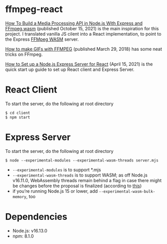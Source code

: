 # ffmpeg-react

[How To Build a Media Processing API in Node.js With Express and FFmpeg.wasm](https://www.digitalocean.com/community/tutorials/how-to-build-a-media-processing-api-in-node-js-with-express-and-ffmpeg-wasm) (published October 15, 2021) is the main inspiration for this project. I translated vanilla JS cilent into a React implementation, to point to the Express [FFMpeg WASM](https://ffmpegwasm.netlify.app/) server.

[How to make GIFs with FFMPEG](https://engineering.giphy.com/how-to-make-gifs-with-ffmpeg/) (published March 29, 2018) has some neat tricks on FFmpeg.

[How to Set up a Node.js Express Server for React](https://www.section.io/engineering-education/how-to-setup-nodejs-express-for-react/) (April 15, 2021) is the quick start up guide to set up React client and Express Server.

# React Client

To start the server, do the following at root directory

```
$ cd client
$ npm start
```

# Express Server

To start the server, do the following at root directory

```
$ node --experimental-modules --experimental-wasm-threads server.mjs
```

+ `--experimental-modules` is to support *.mjs
+ `--experimental-wasm-threads` is to support WASM; as off Node.js v16.11.0, WebAssembly threads remain behind a flag in case there might be changes before the proposal is finalized (according to [this](https://www.digitalocean.com/community/tutorials/how-to-build-a-media-processing-api-in-node-js-with-express-and-ffmpeg-wasm))
+ if you’re running Node.js 15 or lower, add `--experimental-wasm-bulk-memory`, too

# Dependencies

+ Node.js: v16.13.0
+ npm: 8.1.0